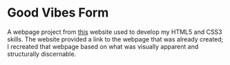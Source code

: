 # Good Vibes Form

A webpage project from [this](https://www.geeksforgeeks.org/top-10-projects-for-beginners-to-practice-html-and-css-skills/) website used to develop my HTML5 and CSS3 skills. The website provided a link to the webpage that was already created; I recreated that webpage based on what was visually apparent and structurally discernable. 